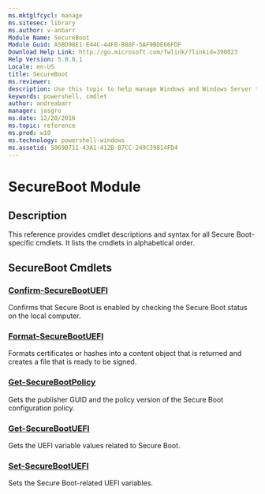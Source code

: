 ```yaml
---
ms.mktglfcycl: manage
ms.sitesec: library
ms.author: v-anbarr
Module Name: SecureBoot
Module Guid: A5BD98E1-E44C-44FB-B88F-5AF9BDE66FDF
Download Help Link: http://go.microsoft.com/fwlink/?linkid=390823
Help Version: 5.0.0.1
Locale: en-US
title: SecureBoot
ms.reviewer:
description: Use this topic to help manage Windows and Windows Server technologies with Windows PowerShell.
keywords: powershell, cmdlet
author: andreabarr
manager: jasgro
ms.date: 12/20/2016
ms.topic: reference
ms.prod: w10
ms.technology: powershell-windows
ms.assetid: 5069B711-43A1-412B-B7CC-249C39814FD4
---
```


# SecureBoot Module
## Description
This reference provides cmdlet descriptions and syntax for all Secure Boot-specific cmdlets. It lists the cmdlets in alphabetical order.

## SecureBoot Cmdlets
### [Confirm-SecureBootUEFI](./Confirm-SecureBootUEFI.md)
Confirms that Secure Boot is enabled by checking the Secure Boot status on the local computer.

### [Format-SecureBootUEFI](./Format-SecureBootUEFI.md)
Formats certificates or hashes into a content object that is returned and creates a file that is ready to be signed.

### [Get-SecureBootPolicy](./Get-SecureBootPolicy.md)
Gets the publisher GUID and the policy version of the Secure Boot configuration policy.

### [Get-SecureBootUEFI](./Get-SecureBootUEFI.md)
Gets the UEFI variable values related to Secure Boot.

### [Set-SecureBootUEFI](./Set-SecureBootUEFI.md)
Sets the Secure Boot-related UEFI variables.


